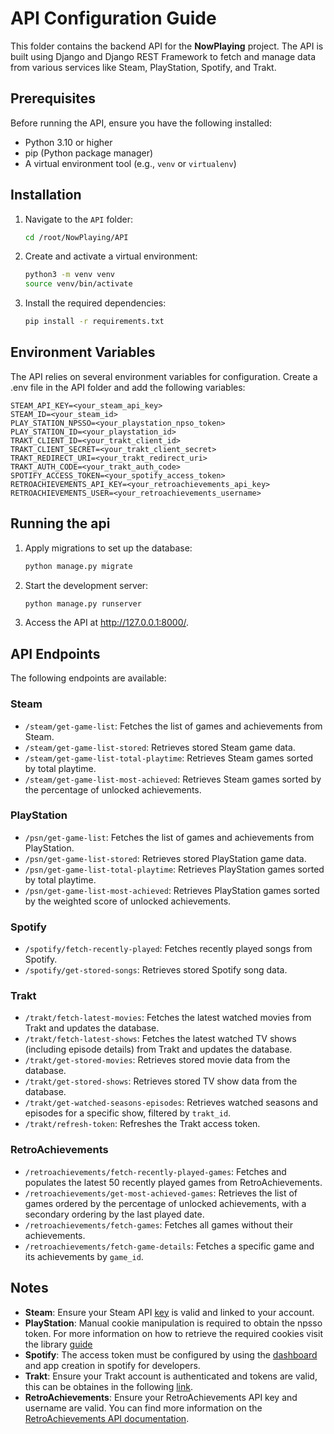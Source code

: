 # API Configuration Guide

This folder contains the backend API for the **NowPlaying** project. The API is built using Django and Django REST Framework to fetch and manage data from various services like Steam, PlayStation, Spotify, and Trakt.

## Prerequisites

Before running the API, ensure you have the following installed:

- Python 3.10 or higher
- pip (Python package manager)
- A virtual environment tool (e.g., `venv` or `virtualenv`)

## Installation

1. Navigate to the `API` folder:
   ```bash
   cd /root/NowPlaying/API
   ```
2. Create and activate a virtual environment:
    ```bash
    python3 -m venv venv
    source venv/bin/activate
   ```
3. Install the required dependencies:
    ```bash
    pip install -r requirements.txt
   ```


## Environment Variables
The API relies on several environment variables for configuration. Create a .env file in the API folder and add the following variables:

    STEAM_API_KEY=<your_steam_api_key>
    STEAM_ID=<your_steam_id>
    PLAY_STATION_NPSSO=<your_playstation_npso_token>
    PLAY_STATION_ID=<your_playstation_id>
    TRAKT_CLIENT_ID=<your_trakt_client_id>
    TRAKT_CLIENT_SECRET=<your_trakt_client_secret>
    TRAKT_REDIRECT_URI=<your_trakt_redirect_uri>
    TRAKT_AUTH_CODE=<your_trakt_auth_code>
    SPOTIFY_ACCESS_TOKEN=<your_spotify_access_token>
    RETROACHIEVEMENTS_API_KEY=<your_retroachievements_api_key>
    RETROACHIEVEMENTS_USER=<your_retroachievements_username>

## Running the api

1. Apply migrations to set up the database:
   ```bash
   python manage.py migrate
   ```
2. Start the development server:
    ```bash
    python manage.py runserver
   ```
3. Access the API at http://127.0.0.1:8000/.

## API Endpoints
The following endpoints are available:

### Steam
- `/steam/get-game-list`: Fetches the list of games and achievements from Steam.
- `/steam/get-game-list-stored`: Retrieves stored Steam game data.
- `/steam/get-game-list-total-playtime`: Retrieves Steam games sorted by total playtime.
- `/steam/get-game-list-most-achieved`: Retrieves Steam games sorted by the percentage of unlocked achievements.
### PlayStation
- `/psn/get-game-list`: Fetches the list of games and achievements from PlayStation.
- `/psn/get-game-list-stored`: Retrieves stored PlayStation game data.
- `/psn/get-game-list-total-playtime`: Retrieves PlayStation games sorted by total playtime.
- `/psn/get-game-list-most-achieved`: Retrieves PlayStation games sorted by the weighted score of unlocked achievements.
### Spotify
- `/spotify/fetch-recently-played`: Fetches recently played songs from Spotify.
- `/spotify/get-stored-songs`: Retrieves stored Spotify song data.
### Trakt
- `/trakt/fetch-latest-movies`: Fetches the latest watched movies from Trakt and updates the database.
- `/trakt/fetch-latest-shows`: Fetches the latest watched TV shows (including episode details) from Trakt and updates the database.
- `/trakt/get-stored-movies`: Retrieves stored movie data from the database.
- `/trakt/get-stored-shows`: Retrieves stored TV show data from the database.
- `/trakt/get-watched-seasons-episodes`: Retrieves watched seasons and episodes for a specific show, filtered by `trakt_id`.
- `/trakt/refresh-token`: Refreshes the Trakt access token.
### RetroAchievements
- `/retroachievements/fetch-recently-played-games`: Fetches and populates the latest 50 recently played games from RetroAchievements.
- `/retroachievements/get-most-achieved-games`: Retrieves the list of games ordered by the percentage of unlocked achievements, with a secondary ordering by the last played date.
- `/retroachievements/fetch-games`: Fetches all games without their achievements.
- `/retroachievements/fetch-game-details`: Fetches a specific game and its achievements by `game_id`.

## Notes
- **Steam**: Ensure your Steam API [key](https://steamcommunity.com/dev/apikey) is valid and linked to your account.
- **PlayStation**: Manual cookie manipulation is required to obtain the npsso token. For more information on how to retrieve the required cookies visit the library [guide](https://github.com/isFakeAccount/psnawp)
- **Spotify**: The access token must be configured by using the [dashboard](https://developer.spotify.com/dashboard) and app creation in spotify for developers.
- **Trakt**: Ensure your Trakt account is authenticated and tokens are valid, this can be obtaines in the following [link](https://trakt.tv/oauth/applications).
- **RetroAchievements**: Ensure your RetroAchievements API key and username are valid. You can find more information on the [RetroAchievements API documentation](https://retroachievements.org).

